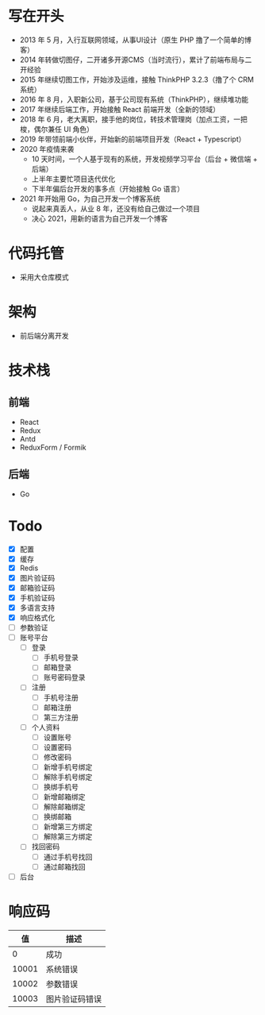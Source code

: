 # 写在开头
- 2013 年 5 月，入行互联网领域，从事UI设计（原生 PHP 撸了一个简单的博客）
- 2014 年转做切图仔，二开诸多开源CMS（当时流行），累计了前端布局与二开经验
- 2015 年继续切图工作，开始涉及运维，接触 ThinkPHP 3.2.3（撸了个 CRM 系统）
- 2016 年 8 月，入职新公司，基于公司现有系统（ThinkPHP），继续堆功能
- 2017 年继续后端工作，开始接触 React 前端开发（全新的领域）
- 2018 年 6 月，老大离职，接手他的岗位，转技术管理岗（加点工资，一把梭，偶尔兼任 UI 角色）
- 2019 年带领前端小伙伴，开始新的前端项目开发（React + Typescript）
- 2020 年疫情来袭
  - 10 天时间，一个人基于现有的系统，开发视频学习平台（后台 + 微信端 + 后端）
  - 上半年主要忙项目迭代优化
  - 下半年偏后台开发的事多点（开始接触 Go 语言）
- 2021 年开始用 Go，为自己开发一个博客系统
  - 说起来真丢人，从业 8 年，还没有给自己做过一个项目
  - 决心 2021，用新的语言为自己开发一个博客

# 代码托管
- 采用大仓库模式

# 架构
- 前后端分离开发

# 技术栈
## 前端
- React
- Redux
- Antd
- ReduxForm / Formik

## 后端
- Go

# Todo
- [x] 配置
- [x] 缓存
- [x] Redis
- [x] 图片验证码
- [x] 邮箱验证码
- [x] 手机验证码
- [x] 多语言支持
- [x] 响应格式化
- [ ] 参数验证
- [ ] 账号平台
  - [ ] 登录
    - [ ] 手机号登录
    - [ ] 邮箱登录
    - [ ] 账号密码登录
  - [ ] 注册
    - [ ] 手机号注册
    - [ ] 邮箱注册
    - [ ] 第三方注册
  - [ ] 个人资料
    - [ ] 设置账号
    - [ ] 设置密码
    - [ ] 修改密码
    - [ ] 新增手机号绑定
    - [ ] 解除手机号绑定
    - [ ] 换绑手机号
    - [ ] 新增邮箱绑定
    - [ ] 解除邮箱绑定
    - [ ] 换绑邮箱
    - [ ] 新增第三方绑定
    - [ ] 解除第三方绑定
  - [ ] 找回密码
    - [ ] 通过手机号找回
    - [ ] 通过邮箱找回
- [ ] 后台

# 响应码

值 | 描述
---|---
0 | 成功
10001 | 系统错误
10002 | 参数错误
10003 | 图片验证码错误